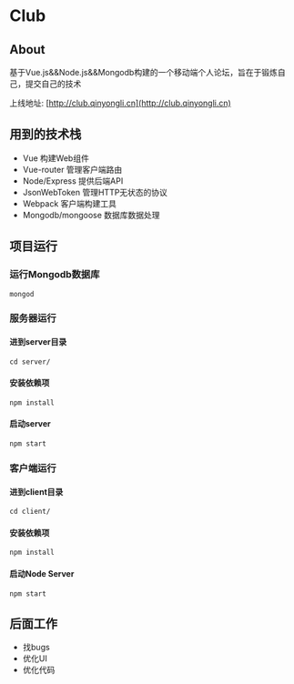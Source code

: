 # Club

## About
基于Vue.js&&Node.js&&Mongodb构建的一个移动端个人论坛，旨在于锻炼自己，提交自己的技术

上线地址: [http://club.qinyongli.cn](http://club.qinyongli.cn)

## 用到的技术栈
- Vue 构建Web组件
- Vue-router 管理客户端路由
- Node/Express 提供后端API
- JsonWebToken 管理HTTP无状态的协议
- Webpack 客户端构建工具
- Mongodb/mongoose 数据库数据处理

## 项目运行

### 运行Mongodb数据库
	mongod

### 服务器运行

#### 进到server目录
	cd server/

#### 安装依赖项
	npm install

#### 启动server
	npm start

### 客户端运行

#### 进到client目录
	cd client/

#### 安装依赖项
	npm install

#### 启动Node Server
	npm start

## 后面工作
- 找bugs
- 优化UI
- 优化代码